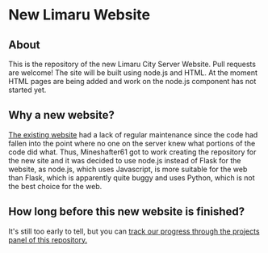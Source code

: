 # New Limaru Website
## About
This is the repository of the new Limaru City Server Website. Pull requests are welcome! The site will be built using node.js and HTML. At the moment HTML pages are being added and work on the node.js component has not started yet.

## Why a new website?
[The existing website](https://mineshafter61.github.io/LimaruSite/index.html) had a lack of regular maintenance since the code had fallen into the point where no one on the server knew what portions of the code did what. Thus, Mineshafter61 got to work creating the repository for the new site and it was decided to use node.js instead of Flask for the website, as node.js, which uses Javascript, is more suitable for the web than Flask, which is apparently quite buggy and uses Python, which is not the best choice for the web.

## How long before this new website is finished?
It's still too early to tell, but you can [track our progress through the projects panel of this repository.](https://github.com/Mineshafter61/NewLimaruSite/projects)
